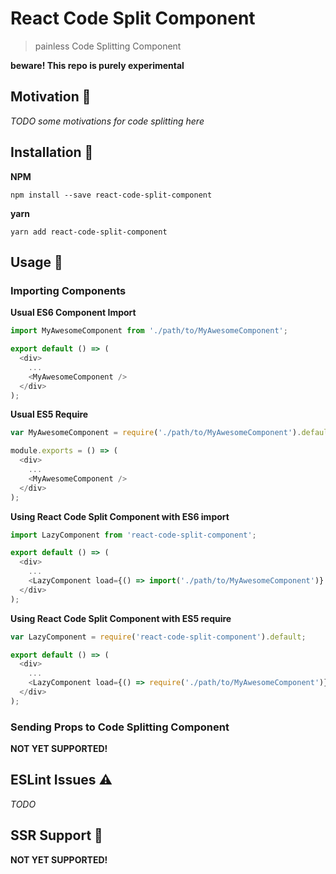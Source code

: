 # React Code Split Component
> painless Code Splitting Component

**beware! This repo is purely experimental**

## Motivation 💪
*TODO some motivations for code splitting here*

## Installation 👷
**NPM**
```
npm install --save react-code-split-component
```
**yarn**
```
yarn add react-code-split-component
```

## Usage 🔧

### Importing Components
**Usual ES6 Component Import**
```javascript
import MyAwesomeComponent from './path/to/MyAwesomeComponent';

export default () => (
  <div>
    ...
    <MyAwesomeComponent />
  </div>
);
```
**Usual ES5 Require**
```javascript
var MyAwesomeComponent = require('./path/to/MyAwesomeComponent').default;

module.exports = () => (
  <div>
    ...
    <MyAwesomeComponent />
  </div>
);
```
**Using React Code Split Component with ES6 import**
```javascript
import LazyComponent from 'react-code-split-component';

export default () => (
  <div>
    ...
    <LazyComponent load={() => import('./path/to/MyAwesomeComponent')} />
  </div>
);
```
**Using React Code Split Component with ES5 require**
```javascript
var LazyComponent = require('react-code-split-component').default;

export default () => (
  <div>
    ...
    <LazyComponent load={() => require('./path/to/MyAwesomeComponent')} />
  </div>
);
```

### Sending Props to Code Splitting Component

**NOT YET SUPPORTED!**

## ESLint Issues ⚠️

*TODO*

## SSR Support 🔬

**NOT YET SUPPORTED!**
